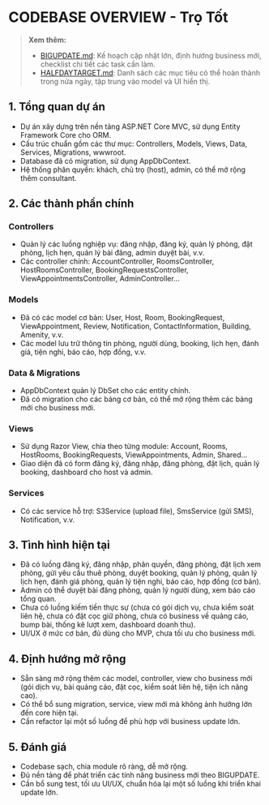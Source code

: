 # CODEBASE OVERVIEW - Trọ Tốt

> **Xem thêm:**
> - [BIGUPDATE.md](BIGUPDATE.md): Kế hoạch cập nhật lớn, định hướng business mới, checklist chi tiết các task cần làm.
> - [HALFDAYTARGET.md](HALFDAYTARGET.md): Danh sách các mục tiêu có thể hoàn thành trong nửa ngày, tập trung vào model và UI hiển thị.

## 1. Tổng quan dự án
- Dự án xây dựng trên nền tảng ASP.NET Core MVC, sử dụng Entity Framework Core cho ORM.
- Cấu trúc chuẩn gồm các thư mục: Controllers, Models, Views, Data, Services, Migrations, wwwroot.
- Database đã có migration, sử dụng AppDbContext.
- Hệ thống phân quyền: khách, chủ trọ (host), admin, có thể mở rộng thêm consultant.

## 2. Các thành phần chính

### Controllers
- Quản lý các luồng nghiệp vụ: đăng nhập, đăng ký, quản lý phòng, đặt phòng, lịch hẹn, quản lý bài đăng, admin duyệt bài, v.v.
- Các controller chính: AccountController, RoomsController, HostRoomsController, BookingRequestsController, ViewAppointmentsController, AdminController...

### Models
- Đã có các model cơ bản: User, Host, Room, BookingRequest, ViewAppointment, Review, Notification, ContactInformation, Building, Amenity, v.v.
- Các model lưu trữ thông tin phòng, người dùng, booking, lịch hẹn, đánh giá, tiện nghi, báo cáo, hợp đồng, v.v.

### Data & Migrations
- AppDbContext quản lý DbSet cho các entity chính.
- Đã có migration cho các bảng cơ bản, có thể mở rộng thêm các bảng mới cho business mới.

### Views
- Sử dụng Razor View, chia theo từng module: Account, Rooms, HostRooms, BookingRequests, ViewAppointments, Admin, Shared...
- Giao diện đã có form đăng ký, đăng nhập, đăng phòng, đặt lịch, quản lý booking, dashboard cho host và admin.

### Services
- Có các service hỗ trợ: S3Service (upload file), SmsService (gửi SMS), Notification, v.v.

## 3. Tình hình hiện tại
- Đã có luồng đăng ký, đăng nhập, phân quyền, đăng phòng, đặt lịch xem phòng, gửi yêu cầu thuê phòng, duyệt booking, quản lý phòng, quản lý lịch hẹn, đánh giá phòng, quản lý tiện nghi, báo cáo, hợp đồng (cơ bản).
- Admin có thể duyệt bài đăng phòng, quản lý người dùng, xem báo cáo tổng quan.
- Chưa có luồng kiếm tiền thực sự (chưa có gói dịch vụ, chưa kiểm soát liên hệ, chưa có đặt cọc giữ phòng, chưa có business về quảng cáo, bump bài, thống kê lượt xem, dashboard doanh thu).
- UI/UX ở mức cơ bản, đủ dùng cho MVP, chưa tối ưu cho business mới.

## 4. Định hướng mở rộng
- Sẵn sàng mở rộng thêm các model, controller, view cho business mới (gói dịch vụ, bài quảng cáo, đặt cọc, kiểm soát liên hệ, tiện ích nâng cao).
- Có thể bổ sung migration, service, view mới mà không ảnh hưởng lớn đến core hiện tại.
- Cần refactor lại một số luồng để phù hợp với business update lớn.

## 5. Đánh giá
- Codebase sạch, chia module rõ ràng, dễ mở rộng.
- Đủ nền tảng để phát triển các tính năng business mới theo BIGUPDATE.
- Cần bổ sung test, tối ưu UI/UX, chuẩn hóa lại một số luồng khi triển khai update lớn.
